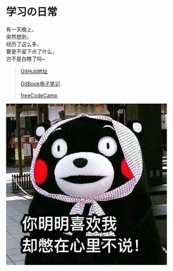 # 学习の日常
有一天晚上，  
突然想到，  
经历了这么多，  
要是不留下点了什么，  
岂不是白瞎了吗~

> [GitHub地址](https://github.com/wulang8353)
>
> [GitBook电子笔记](https://wulang8353.gitbooks.io/demacial/content/)
>
> [freeCodeCamp](https://www.freecodecamp.cn/wulang8353)

![熊本熊](/assets/喜欢我.jpg)

